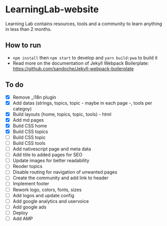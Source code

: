 # LearningLab-website
Learning Lab contains resources, tools and a community to learn anything in less than 2 months.

## How to run
* `npm install` then `npm start` to develop and `yarn build:pwa` to build it 
* Read more on the documentation of Jekyll Webpack Boilerplate: https://github.com/sandoche/Jekyll-webpack-boilerplate

## To do
- [x] Remove _i18n plugin
- [x] Add datas (strings, topics, topic - maybe in each page -, tools per categoy)
- [x] Build layouts (home, topics, topic, tools) - html
- [x] Add md pages
- [x] Build CSS home
- [x] Build CSS topics
- [ ] Build CSS topic
- [ ] Build CSS tools
- [ ] Add nativescript page and meta data
- [ ] Add title to added pages for SEO
- [ ] Update images for better readability
- [ ] Reoder topics
- [ ] Disable routing for navigation of unwanted pages
- [ ] Create the community and add link to header
- [ ] Implement footer
- [ ] Rework logo, colors, fonts, sizes
- [ ] Add logos and update config
- [ ] Add google analytics and uservoice
- [ ] Add google ads
- [ ] Deploy
- [ ] Add AMP